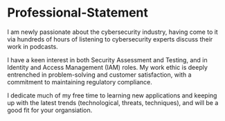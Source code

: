 # Professional-Statement

I am newly passionate about the cybersecurity industry, having come to it via hundreds of hours of listening to cybersecurity experts discuss their work in podcasts.

I have a keen interest in both Security Assessment and Testing, and in Identity and Access Management (IAM) roles. My work ethic is deeply entrenched in problem-solving and customer satisfaction, with a commitment to maintaining regulatory compliance.

I dedicate much of my free time to learning new applications and keeping up with the latest trends (technological, threats, techniques), and will be a good fit for your organsiation.
